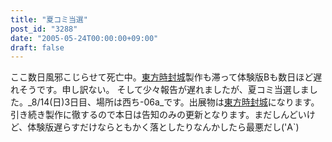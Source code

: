```yaml
---
title: "夏コミ当選"
post_id: "3288"
date: "2005-05-24T00:00:00+09:00"
draft: false
---
```



ここ数日風邪こじらせて死亡中。[東方時封城](/!/thA/)製作も滞って体験版Bも数日ほど遅れそうです。申し訳ない。 そして少々報告が遅れましたが、夏コミ当選しました。_8/14(日)3日目、場所は西ち-06a_です。出展物は[東方時封城](/!/thA/)になります。  引き続き製作に徹するので本日は告知のみの更新となります。まだしんどいけど、体験版遅らすだけならともかく落としたりなんかしたら最悪だし('A`)
